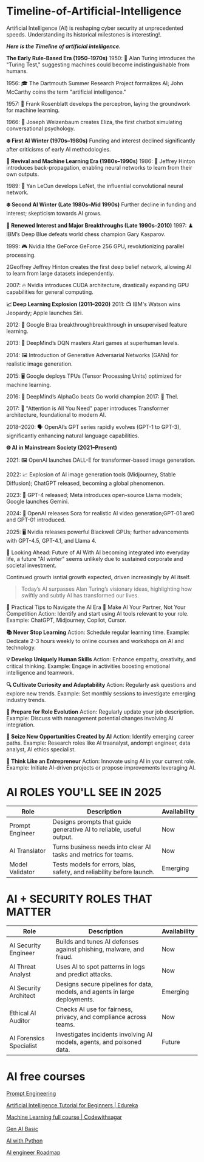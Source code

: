 # Timeline-of-Artificial-Intelligence
Artificial Intelligence (AI) is reshaping cyber security at unprecedented speeds.  Understanding its historical milestones is interesting!.

**_Here is the Timeline of artificial intelligence._**

**The Early Rule-Based Era (1950–1970s)**
1950: 🧠 Alan Turing introduces the "Turing Test," suggesting machines could become indistinguishable from humans.

1956: 🎓 The Dartmouth Summer Research Project formalizes AI; John McCarthy coins the term "artificial intelligence."

1957: 🔢 Frank Rosenblatt develops the perceptron, laying the groundwork for machine learning.

1966: 🤖 Joseph Weizenbaum creates Eliza, the first chatbot simulating conversational psychology.
​

**❄️ First AI Winter (1970s–1980s)**
Funding and interest declined significantly after criticisms of early AI methodologies.
​

**🌱 Revival and Machine Learning Era (1980s–1990s)**
1986: 🔄 Jeffrey Hinton introduces back-propagation, enabling neural networks to learn from their own outputs.

1989: 📸 Yan LeCun develops LeNet, the influential convolutional neural network.
​

**❄️ Second AI Winter (Late 1980s–Mid 1990s)**
Further decline in funding and interest; skepticism towards AI grows.

**🚀 Renewed Interest and Major Breakthroughs (Late 1990s–2010)**
1997: ♟️ IBM’s Deep Blue defeats world chess champion Gary Kasparov.

1999: 🎮 Nvidia lthe GeForce GeForce 256 GPU, revolutionizing parallel processing.

2Geoffrey Jeffrey Hinton creates the first deep belief network, allowing AI to learn from large datasets independently.

2007: 🔥 Nvidia introduces CUDA architecture, drastically expanding GPU capabilities for general computing.
​

**📈 Deep Learning Explosion (2011–2020)**
2011: 📺 IBM's Watson wins Jeopardy; Apple launches Siri.

2012: 🧠 Google Braa breakthroughbreakthrough in unsupervised feature learning.

2013: 🎲 DeepMind’s DQN masters Atari games at superhuman levels.

2014: 🖼️ Introduction of Generative Adversarial Networks (GANs) for realistic image generation.

2015: 🖥️ Google deploys TPUs (Tensor Processing Units) optimized for machine learning.

2016: 🎯 DeepMind’s AlphaGo beats Go world champion 2017: 📖 Thel.

2017: 📖 "Attention is All You Need" paper introduces Transformer architecture, foundational to modern AI.

2018–2020: 🗣️ OpenAI’s GPT series rapidly evolves (GPT-1 to GPT-3), significantly enhancing natural language capabilities.
​

**🌐 AI in Mainstream Society (2021–Present)**

2021: 🖼️ OpenAI launches DALL-E for transformer-based image generation.

2022: 📈 Explosion of AI image generation tools (Midjourney, Stable Diffusion); ChatGPT released, becoming a global phenomenon.

2023: 🚀 GPT-4 released; Meta introduces open-source Llama models; Google launches Gemini.

2024: 🎥 OpenAI releases Sora for realistic AI video generation;GPT-01 are0 and GPT-01 introduced.

2025: 🖥️ Nvidia releases powerful Blackwell GPUs; further advancements with GPT-4.5, GPT-4.1, and Llama 4.
​

🔮 Looking Ahead: Future of AI
With AI becoming integrated into everyday life, a future "AI winter" seems unlikely due to sustained corporate and societal investment.

Continued growth isntial growth expected, driven increasingly by AI itself.


> Today’s AI surpasses Alan Turing’s visionary ideas, highlighting how swiftly and subtly AI has transformed our lives.



 🔧 Practical Tips to Navigate the AI Era
🤝 Make AI Your Partner, Not Your Competition
​Action: Identify and start using AI tools relevant to your role.
​Example: ChatGPT, Midjourney, Copilot, Cursor.

**📚 Never Stop Learning**
​Action: Schedule regular learning time.
​Example: Dedicate 2-3 hours weekly to online courses and workshops on AI and technology.

**💡 Develop Uniquely Human Skills**
​Action: Enhance empathy, creativity, and critical thinking.
​Example: Engage in activities boosting emotional intelligence and teamwork.

**🔍 Cultivate Curiosity and Adaptability**
​Action: Regularly ask questions and explore new trends.
​Example: Set monthly sessions to investigate emerging industry trends.

**📝 Prepare for Role Evolution**
​Action: Regularly update your job description.
​Example: Discuss with management potential changes involving AI integration.

**🚪 Seize New Opportunities Created by AI**
​Action: Identify emerging career paths.
​Example: Research roles like AI traanalyst, andompt engineer, data analyst, AI ethics specialist.

**💼 Think Like an Entrepreneur**
​Action: Innovate using AI in your current role.
​Example: Initiate AI-driven projects or propose improvements leveraging AI.
# AI ROLES YOU'LL SEE IN 2025
| Role                | Description                                                       | Availability  |
|---------------------|-------------------------------------------------------------------|---------------|
| Prompt Engineer      | Designs prompts that guide generative AI to reliable, useful output. | Now           |
| AI Translator        | Turns business needs into clear AI tasks and metrics for teams.     | Now           |
| Model Validator      | Tests models for errors, bias, safety, and reliability before launch. | Emerging       |

# AI + SECURITY ROLES THAT MATTER

| Role                     | Description                                                       | Availability  |
|--------------------------|-------------------------------------------------------------------|---------------|
| AI Security Engineer      | Builds and tunes AI defenses against phishing, malware, and fraud. | Now           |
| AI Threat Analyst         | Uses AI to spot patterns in logs and predict attacks.              | Now           |
| AI Security Architect      | Designs secure pipelines for data, models, and agents in large deployments. | Emerging       |
| Ethical AI Auditor        | Checks AI use for fairness, privacy, and compliance across teams.  | Now           |
| AI Forensics Specialist   | Investigates incidents involving AI models, agents, and poisoned data. | Future         |

# **AI free courses**
[Prompt Engineering](https://www.promptingguide.ai/)

[Artificial Intelligence Tutorial for Beginners | Edureka](https://youtu.be/JMUxmLyrhSk?si=B_nAJhqo7mw8dGKJ)

[Machine Learning full course | Codewithsagar](https://youtu.be/ie4oGI85SAE?si=YmBflmEiSC08lFwn)

[Gen AI Basic](https://youtu.be/d4yCWBGFCEs?si=SK0-SwomezgU3NNi)

[AI with Python](https://youtu.be/5NgNicANyqM?si=INLfBDmDFUZo0g6j)

[AI engineer Roadmap](https://roadmap.sh/ai-engineer)



